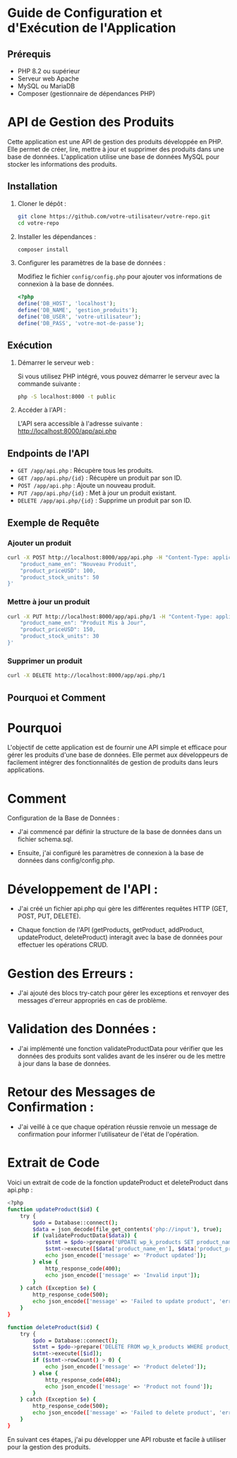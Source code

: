 # Guide de Configuration et d'Exécution de l'Application

## Prérequis
- PHP 8.2 ou supérieur
- Serveur web Apache
- MySQL ou MariaDB
- Composer (gestionnaire de dépendances PHP)

# API de Gestion des Produits

Cette application est une API de gestion des produits développée en PHP. Elle permet de créer, lire, mettre à jour et supprimer des produits dans une base de données. L'application utilise une base de données MySQL pour stocker les informations des produits.

## Installation

1. Cloner le dépôt :

    ```bash
    git clone https://github.com/votre-utilisateur/votre-repo.git
    cd votre-repo
    ```

2. Installer les dépendances :

    ```bash
    composer install
    ```

3. Configurer les paramètres de la base de données :

    Modifiez le fichier `config/config.php` pour ajouter vos informations de connexion à la base de données.

    ```php
    <?php
    define('DB_HOST', 'localhost');
    define('DB_NAME', 'gestion_produits');
    define('DB_USER', 'votre-utilisateur');
    define('DB_PASS', 'votre-mot-de-passe');
    ```

## Exécution

1. Démarrer le serveur web :

    Si vous utilisez PHP intégré, vous pouvez démarrer le serveur avec la commande suivante :

    ```bash
    php -S localhost:8000 -t public
    ```

2. Accéder à l'API :

    L'API sera accessible à l'adresse suivante : [http://localhost:8000/app/api.php](http://localhost:8000/app/api.php)

## Endpoints de l'API

- `GET /app/api.php` : Récupère tous les produits.
- `GET /app/api.php/{id}` : Récupère un produit par son ID.
- `POST /app/api.php` : Ajoute un nouveau produit.
- `PUT /app/api.php/{id}` : Met à jour un produit existant.
- `DELETE /app/api.php/{id}` : Supprime un produit par son ID.

## Exemple de Requête

### Ajouter un produit

```bash
curl -X POST http://localhost:8000/app/api.php -H "Content-Type: application/json" -d '{
    "product_name_en": "Nouveau Produit",
    "product_priceUSD": 100,
    "product_stock_units": 50
}'
 ```

### Mettre à jour un produit

```bash
curl -X PUT http://localhost:8000/app/api.php/1 -H "Content-Type: application/json" -d '{
    "product_name_en": "Produit Mis à Jour",
    "product_priceUSD": 150,
    "product_stock_units": 30
}'
 ```

### Supprimer un produit

```bash
curl -X DELETE http://localhost:8000/app/api.php/1
```

## Pourquoi et Comment

# Pourquoi

L'objectif de cette application est de fournir une API simple et efficace pour gérer les produits d'une base de données. Elle permet aux développeurs de facilement intégrer des fonctionnalités de gestion de produits dans leurs applications.

# Comment

Configuration de la Base de Données :

- J'ai commencé par définir la structure de la base de données dans un fichier schema.sql.

- Ensuite, j'ai configuré les paramètres de connexion à la base de données dans config/config.php.

# Développement de l'API :

- J'ai créé un fichier api.php qui gère les différentes requêtes HTTP (GET, POST, PUT, DELETE).

- Chaque fonction de l'API (getProducts, getProduct, addProduct, updateProduct, deleteProduct) interagit avec la base de données pour effectuer les opérations CRUD.

# Gestion des Erreurs :

- J'ai ajouté des blocs try-catch pour gérer les exceptions et renvoyer des messages d'erreur appropriés en cas de problème.

# Validation des Données :

- J'ai implémenté une fonction validateProductData pour vérifier que les données des produits sont valides avant de les insérer ou de les mettre à jour dans la base de données.

# Retour des Messages de Confirmation :

- J'ai veillé à ce que chaque opération réussie renvoie un message de confirmation pour informer l'utilisateur de l'état de l'opération.

# Extrait de Code

Voici un extrait de code de la fonction updateProduct et deleteProduct dans api.php :

```bash
<?php
function updateProduct($id) {
    try {
        $pdo = Database::connect();
        $data = json_decode(file_get_contents('php://input'), true);
        if (validateProductData($data)) {
            $stmt = $pdo->prepare('UPDATE wp_k_products SET product_name_en = ?, product_priceUSD = ?, product_stock_units = ? WHERE product_aid = ?');
            $stmt->execute([$data['product_name_en'], $data['product_priceUSD'], $data['product_stock_units'], $id]);
            echo json_encode(['message' => 'Product updated']);
        } else {
            http_response_code(400);
            echo json_encode(['message' => 'Invalid input']);
        }
    } catch (Exception $e) {
        http_response_code(500);
        echo json_encode(['message' => 'Failed to update product', 'error' => $e->getMessage()]);
    }
}

function deleteProduct($id) {
    try {
        $pdo = Database::connect();
        $stmt = $pdo->prepare('DELETE FROM wp_k_products WHERE product_aid = ?');
        $stmt->execute([$id]);
        if ($stmt->rowCount() > 0) {
            echo json_encode(['message' => 'Product deleted']);
        } else {
            http_response_code(404);
            echo json_encode(['message' => 'Product not found']);
        }
    } catch (Exception $e) {
        http_response_code(500);
        echo json_encode(['message' => 'Failed to delete product', 'error' => $e->getMessage()]);
    }
}
```

En suivant ces étapes, j'ai pu développer une API robuste et facile à utiliser pour la gestion des produits.
